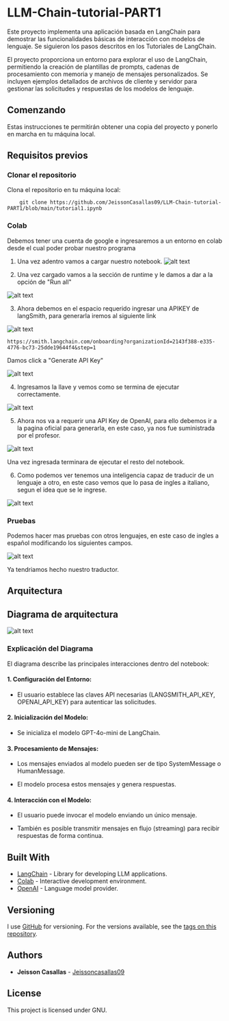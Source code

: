 # LLM-Chain-tutorial-PART1
Este proyecto implementa una aplicación basada en LangChain para demostrar las funcionalidades básicas de interacción con modelos de lenguaje. Se siguieron los pasos descritos en los Tutoriales de LangChain.

El proyecto proporciona un entorno para explorar el uso de LangChain, permitiendo la creación de plantillas de prompts, cadenas de procesamiento con memoria y manejo de mensajes personalizados. Se incluyen ejemplos detallados de archivos de cliente y servidor para gestionar las solicitudes y respuestas de los modelos de lenguaje.


## Comenzando
Estas instrucciones te permitirán obtener una copia del proyecto y ponerlo en marcha en tu máquina local.

## Requisitos previos

### Clonar el repositorio
Clona el repositorio en tu máquina local:

```
    git clone https://github.com/JeissonCasallas09/LLM-Chain-tutorial-PART1/blob/main/tutorial1.ipynb
```

### Colab

Debemos tener una cuenta de google e ingresaremos a un entorno en colab desde el cual poder probar nuestro programa

1. Una vez adentro vamos a cargar nuestro notebook.
![alt text](images/1.png)

2. Una vez cargado vamos a la sección de runtime y le damos a dar a la opción de "Run all"

![alt text](images/2.png)

3. Ahora debemos en el espacio requerido ingresar una APIKEY de langSmith, para generarla iremos al siguiente link

![alt text](images/3.png)
```
https://smith.langchain.com/onboarding?organizationId=2143f388-e335-4776-bc73-25dde19644f4&step=1
```

Damos click a "Generate API Key"

![alt text](images/4.png)


4. Ingresamos la llave y vemos como se termina de ejecutar correctamente.

![alt text](images/5.png)

5. Ahora nos va a requerir una API Key de OpenAI, para ello debemos ir a la pagina oficial para generarla, en este caso, ya nos fue suministrada por el profesor.

![alt text](images/6.png)

Una vez ingresada terminara de ejecutar el resto del notebook.

6. Como podemos ver tenemos una inteligencia capaz de traducir de un lenguaje a otro, en este caso vemos que lo pasa de ingles a italiano, segun el idea que se le ingrese.

![alt text](images/7.png)

### Pruebas

Podemos hacer mas pruebas con otros lenguajes, en este caso de ingles a español modificando los siguientes campos.

![alt text](images/8.png)


Ya tendriamos hecho nuestro traductor.

## Arquitectura

## Diagrama de arquitectura

![alt text](images/9.png)

### Explicación del Diagrama

El diagrama describe las principales interacciones dentro del notebook:

#### 1. Configuración del Entorno:

* El usuario establece las claves API necesarias (LANGSMITH_API_KEY, OPENAI_API_KEY) para autenticar las solicitudes.

#### 2. Inicialización del Modelo:

* Se inicializa el modelo GPT-4o-mini de LangChain.

#### 3. Procesamiento de Mensajes:

* Los mensajes enviados al modelo pueden ser de tipo SystemMessage o HumanMessage.

* El modelo procesa estos mensajes y genera respuestas.

#### 4. Interacción con el Modelo:

* El usuario puede invocar el modelo enviando un único mensaje.

* También es posible transmitir mensajes en flujo (streaming) para recibir respuestas de forma continua.



## Built With

- [LangChain](https://langchain.com/) - Library for developing LLM applications.
- [Colab](https://colab.research.google.com/notebooks) - Interactive development environment.
- [OpenAI](https://openai.com/) - Language model provider.

## Versioning

I use [GitHub](https://github.com/) for versioning. For the versions available, see the [tags on this repository](https://github.com/alexandrac1420/LLM_PrimeraParte.git).

## Authors

- **Jeisson Casallas** - [Jeissoncasallas09](https://github.com/JeissonCasallas09)

## License

This project is licensed under GNU.


